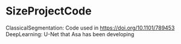 # SizeProjectCode

ClassicalSegmentation: Code used in https://doi.org/10.1101/789453 
DeepLearning: U-Net that Asa has been developing
